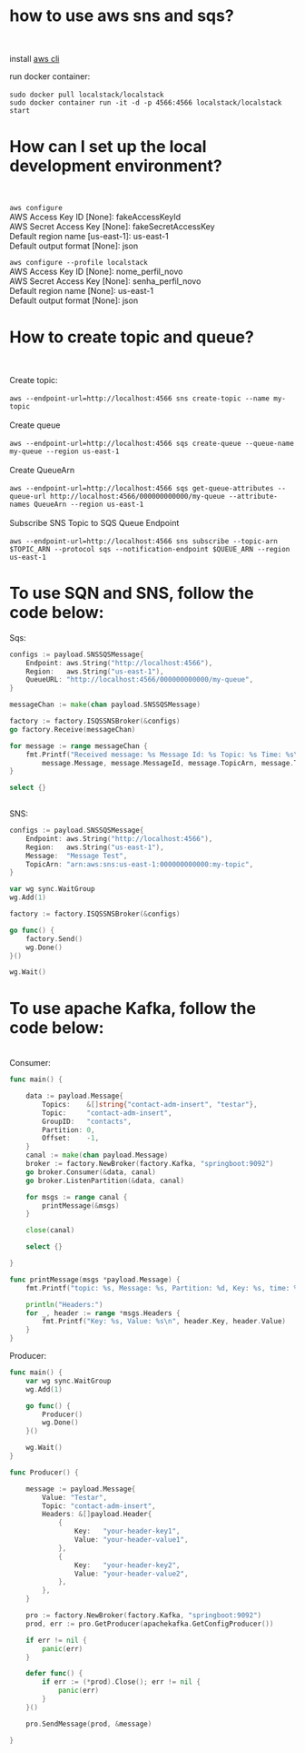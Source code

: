 
<h1>how to use aws sns and sqs?</h1>
<br />
<p>
install <a href="https://docs.aws.amazon.com/cli/latest/userguide/getting-started-install.html" title="aws cli">aws cli</a> 
<br />

run docker container:<br /><br/>
`sudo docker pull localstack/localstack`<br />
`sudo docker container run -it -d -p 4566:4566 localstack/localstack start`<br />


<h1>How can I set up the local development environment?</h1><br />

`aws configure`<br />
	AWS Access Key ID [None]: fakeAccessKeyId <br />
	AWS Secret Access Key [None]: fakeSecretAccessKey<br />
	Default region name [us-east-1]: us-east-1<br />
	Default output format [None]: json<br />
    

`aws configure --profile localstack`<br />
	AWS Access Key ID [None]: nome_perfil_novo<br />
	AWS Secret Access Key [None]: senha_perfil_novo<br />
	Default region name [None]: us-east-1<br />
	Default output format [None]: json<br />
</p>
<p>
<h1>How to create topic and queue?</h1><br />

Create topic:<br/><br/>
`aws --endpoint-url=http://localhost:4566 sns create-topic --name my-topic`
<br /><br/>
Create queue
<br /><br/>
`aws --endpoint-url=http://localhost:4566 sqs create-queue --queue-name my-queue --region us-east-1`
<br /><br/>
Create QueueArn
<br /><br/>
`aws --endpoint-url=http://localhost:4566 sqs get-queue-attributes --queue-url http://localhost:4566/000000000000/my-queue --attribute-names QueueArn --region us-east-1`
<br /><br/>
Subscribe SNS Topic to SQS Queue Endpoint
<br /><br/>
`aws --endpoint-url=http://localhost:4566 sns subscribe --topic-arn $TOPIC_ARN --protocol sqs --notification-endpoint $QUEUE_ARN --region us-east-1`
</p>

<h1>To use SQN and SNS, follow the code below:</h1>
Sqs:

```go
configs := payload.SNSSQSMessage{
	Endpoint: aws.String("http://localhost:4566"),
	Region:   aws.String("us-east-1"),
	QueueURL: "http://localhost:4566/000000000000/my-queue",
}

messageChan := make(chan payload.SNSSQSMessage)

factory := factory.ISQSSNSBroker(&configs)
go factory.Receive(messageChan)

for message := range messageChan {
	fmt.Printf("Received message: %s Message Id: %s Topic: %s Time: %s\n",
		message.Message, message.MessageId, message.TopicArn, message.Timestamp)
}

select {}
	
```
SNS:
```go
configs := payload.SNSSQSMessage{
	Endpoint: aws.String("http://localhost:4566"),
	Region:   aws.String("us-east-1"),
	Message:  "Message Test",
	TopicArn: "arn:aws:sns:us-east-1:000000000000:my-topic",
}

var wg sync.WaitGroup
wg.Add(1)

factory := factory.ISQSSNSBroker(&configs)

go func() {
	factory.Send()
	wg.Done()
}()

wg.Wait()
```
<h1>To use apache Kafka, follow the code below:</h1>
<br/>
Consumer:

```go
func main() {

	data := payload.Message{
		Topics:    &[]string{"contact-adm-insert", "testar"},
		Topic:     "contact-adm-insert",
		GroupID:   "contacts",
		Partition: 0,
		Offset:    -1,
	}
	canal := make(chan payload.Message)
	broker := factory.NewBroker(factory.Kafka, "springboot:9092")
	go broker.Consumer(&data, canal)
	go broker.ListenPartition(&data, canal)

	for msgs := range canal {
		printMessage(&msgs)
	}

	close(canal)

	select {}

}

func printMessage(msgs *payload.Message) {
	fmt.Printf("topic: %s, Message: %s, Partition: %d, Key: %s, time: %s\n", msgs.Topic, msgs.Value, msgs.Partition, msgs.Key, msgs.Time.Format("2006-01-02 15:04:05"))

	println("Headers:")
	for _, header := range *msgs.Headers {
		fmt.Printf("Key: %s, Value: %s\n", header.Key, header.Value)
	}
}

```

Producer:

```go
func main() {
	var wg sync.WaitGroup
	wg.Add(1)

	go func() {
		Producer()
		wg.Done()
	}()

	wg.Wait()
}

func Producer() {

	message := payload.Message{
		Value: "Testar",
		Topic: "contact-adm-insert",
		Headers: &[]payload.Header{
			{
				Key:   "your-header-key1",
				Value: "your-header-value1",
			},
			{
				Key:   "your-header-key2",
				Value: "your-header-value2",
			},
		},
	}

	pro := factory.NewBroker(factory.Kafka, "springboot:9092")
	prod, err := pro.GetProducer(apachekafka.GetConfigProducer())

	if err != nil {
		panic(err)
	}

	defer func() {
		if err := (*prod).Close(); err != nil {
			panic(err)
		}
	}()

	pro.SendMessage(prod, &message)

}

```